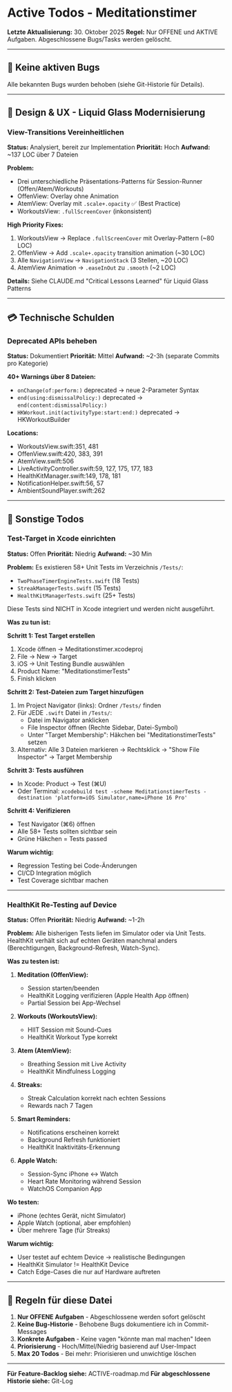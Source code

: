 # Active Todos - Meditationstimer

**Letzte Aktualisierung:** 30. Oktober 2025
**Regel:** Nur OFFENE und AKTIVE Aufgaben. Abgeschlossene Bugs/Tasks werden gelöscht.

---

## 🐛 Keine aktiven Bugs

Alle bekannten Bugs wurden behoben (siehe Git-Historie für Details).

---

## 🎨 Design & UX - Liquid Glass Modernisierung

### View-Transitions Vereinheitlichen
**Status:** Analysiert, bereit zur Implementation
**Priorität:** Hoch
**Aufwand:** ~137 LOC über 7 Dateien

**Problem:**
- Drei unterschiedliche Präsentations-Patterns für Session-Runner (Offen/Atem/Workouts)
- OffenView: Overlay ohne Animation
- AtemView: Overlay mit `.scale+.opacity` ✅ (Best Practice)
- WorkoutsView: `.fullScreenCover` (inkonsistent)

**High Priority Fixes:**
1. WorkoutsView → Replace `.fullScreenCover` mit Overlay-Pattern (~80 LOC)
2. OffenView → Add `.scale+.opacity` transition animation (~30 LOC)
3. Alle `NavigationView` → `NavigationStack` (3 Stellen, ~20 LOC)
4. AtemView Animation → `.easeInOut` zu `.smooth` (~2 LOC)

**Details:** Siehe CLAUDE.md "Critical Lessons Learned" für Liquid Glass Patterns

---

## 💳 Technische Schulden

### Deprecated APIs beheben
**Status:** Dokumentiert
**Priorität:** Mittel
**Aufwand:** ~2-3h (separate Commits pro Kategorie)

**40+ Warnings über 8 Dateien:**
- `onChange(of:perform:)` deprecated → neue 2-Parameter Syntax
- `end(using:dismissalPolicy:)` deprecated → `end(content:dismissalPolicy:)`
- `HKWorkout.init(activityType:start:end:)` deprecated → HKWorkoutBuilder

**Locations:**
- WorkoutsView.swift:351, 481
- OffenView.swift:420, 383, 391
- AtemView.swift:506
- LiveActivityController.swift:59, 127, 175, 177, 183
- HealthKitManager.swift:149, 178, 181
- NotificationHelper.swift:56, 57
- AmbientSoundPlayer.swift:262

---

## 🔧 Sonstige Todos

### Test-Target in Xcode einrichten
**Status:** Offen
**Priorität:** Niedrig
**Aufwand:** ~30 Min

**Problem:**
Es existieren 58+ Unit Tests im Verzeichnis `/Tests/`:
- `TwoPhaseTimerEngineTests.swift` (18 Tests)
- `StreakManagerTests.swift` (15 Tests)
- `HealthKitManagerTests.swift` (25+ Tests)

Diese Tests sind NICHT in Xcode integriert und werden nicht ausgeführt.

**Was zu tun ist:**

**Schritt 1: Test Target erstellen**
1. Xcode öffnen → Meditationstimer.xcodeproj
2. File → New → Target
3. iOS → Unit Testing Bundle auswählen
4. Product Name: "MeditationstimerTests"
5. Finish klicken

**Schritt 2: Test-Dateien zum Target hinzufügen**
1. Im Project Navigator (links): Ordner `/Tests/` finden
2. Für JEDE `.swift` Datei in `/Tests/`:
   - Datei im Navigator anklicken
   - File Inspector öffnen (Rechte Sidebar, Datei-Symbol)
   - Unter "Target Membership": Häkchen bei "MeditationstimerTests" setzen
3. Alternativ: Alle 3 Dateien markieren → Rechtsklick → "Show File Inspector" → Target Membership

**Schritt 3: Tests ausführen**
- In Xcode: Product → Test (⌘U)
- Oder Terminal: `xcodebuild test -scheme MeditationstimerTests -destination 'platform=iOS Simulator,name=iPhone 16 Pro'`

**Schritt 4: Verifizieren**
- Test Navigator (⌘6) öffnen
- Alle 58+ Tests sollten sichtbar sein
- Grüne Häkchen = Tests passed

**Warum wichtig:**
- Regression Testing bei Code-Änderungen
- CI/CD Integration möglich
- Test Coverage sichtbar machen

---

### HealthKit Re-Testing auf Device
**Status:** Offen
**Priorität:** Niedrig
**Aufwand:** ~1-2h

**Problem:**
Alle bisherigen Tests liefen im Simulator oder via Unit Tests. HealthKit verhält sich auf echten Geräten manchmal anders (Berechtigungen, Background-Refresh, Watch-Sync).

**Was zu testen ist:**
1. **Meditation (OffenView):**
   - Session starten/beenden
   - HealthKit Logging verifizieren (Apple Health App öffnen)
   - Partial Session bei App-Wechsel

2. **Workouts (WorkoutsView):**
   - HIIT Session mit Sound-Cues
   - HealthKit Workout Type korrekt

3. **Atem (AtemView):**
   - Breathing Session mit Live Activity
   - HealthKit Mindfulness Logging

4. **Streaks:**
   - Streak Calculation korrekt nach echten Sessions
   - Rewards nach 7 Tagen

5. **Smart Reminders:**
   - Notifications erscheinen korrekt
   - Background Refresh funktioniert
   - HealthKit Inaktivitäts-Erkennung

6. **Apple Watch:**
   - Session-Sync iPhone ↔ Watch
   - Heart Rate Monitoring während Session
   - WatchOS Companion App

**Wo testen:**
- iPhone (echtes Gerät, nicht Simulator)
- Apple Watch (optional, aber empfohlen)
- Über mehrere Tage (für Streaks)

**Warum wichtig:**
- User testet auf echtem Device → realistische Bedingungen
- HealthKit Simulator != HealthKit Device
- Catch Edge-Cases die nur auf Hardware auftreten

---

## 📝 Regeln für diese Datei

1. **Nur OFFENE Aufgaben** - Abgeschlossene werden sofort gelöscht
2. **Keine Bug-Historie** - Behobene Bugs dokumentiere ich in Commit-Messages
3. **Konkrete Aufgaben** - Keine vagen "könnte man mal machen" Ideen
4. **Priorisierung** - Hoch/Mittel/Niedrig basierend auf User-Impact
5. **Max 20 Todos** - Bei mehr: Priorisieren und unwichtige löschen

---

**Für Feature-Backlog siehe:** ACTIVE-roadmap.md
**Für abgeschlossene Historie siehe:** Git-Log
